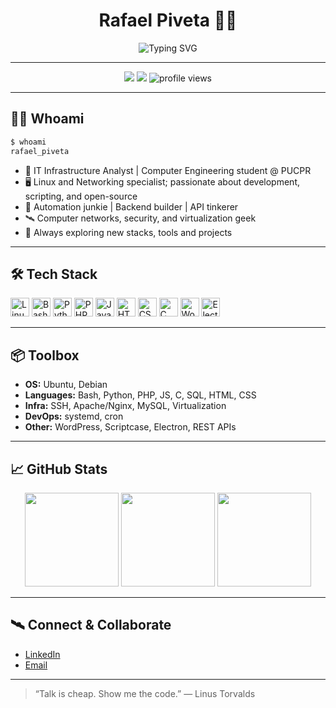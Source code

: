 <h1 align="center">Rafael Piveta 👨‍💻</h1>
<p align="center">
  <img src="https://readme-typing-svg.demolab.com?font=Fira+Code&size=32&pause=1000&color=0099FF&center=true&vCenter=true&width=1000&lines=IT+Infra+Analyst+%7C+Linux+%26+Network+Engineer;Open+Source+%7C+Automation+%7C+Backend+Dev;Always+Learning+%F0%9F%92%AB" alt="Typing SVG" />
</p>

---

<p align="center">
  <a href="https://www.linkedin.com/in/rafael-oliveira-piveta/"><img src="https://img.shields.io/badge/LinkedIn-0077B5?style=for-the-badge&logo=linkedin"/></a>
  <a href="mailto:rafaeloliveira@hotmail.com"><img src="https://img.shields.io/badge/Email-D14836?style=for-the-badge&logo=gmail&logoColor=white"/></a>
  <img src="https://komarev.com/ghpvc/?username=RafaPiveta&style=for-the-badge" alt="profile views" />
</p>

---

## 🧑‍💻 Whoami

```bash
$ whoami
rafael_piveta
```

- 💼 IT Infrastructure Analyst | Computer Engineering student @ PUCPR
- 🖥️ Linux and Networking specialist; passionate about development, scripting, and open-source
- 🤖 Automation junkie | Backend builder | API tinkerer
- 🛰️ Computer networks, security, and virtualization geek
- 🚀 Always exploring new stacks, tools and projects

---

## 🛠️ Tech Stack

<p>
  <img src="https://cdn.jsdelivr.net/gh/devicons/devicon/icons/linux/linux-original.svg" width="30" alt="Linux"/>
  <img src="https://cdn.jsdelivr.net/gh/devicons/devicon/icons/bash/bash-original.svg" width="30" alt="Bash"/>
  <img src="https://cdn.jsdelivr.net/gh/devicons/devicon/icons/python/python-original.svg" width="30" alt="Python"/>
  <img src="https://cdn.jsdelivr.net/gh/devicons/devicon/icons/php/php-original.svg" width="30" alt="PHP"/>
  <img src="https://cdn.jsdelivr.net/gh/devicons/devicon/icons/javascript/javascript-original.svg" width="30" alt="JavaScript"/>
  <img src="https://cdn.jsdelivr.net/gh/devicons/devicon/icons/html5/html5-original.svg" width="30" alt="HTML"/>
  <img src="https://cdn.jsdelivr.net/gh/devicons/devicon/icons/css3/css3-original.svg" width="30" alt="CSS"/>
  <img src="https://cdn.jsdelivr.net/gh/devicons/devicon/icons/c/c-original.svg" width="30" alt="C"/>
  <img src="https://cdn.jsdelivr.net/gh/devicons/devicon/icons/wordpress/wordpress-original.svg" width="30" alt="WordPress"/>
  <img src="https://cdn.jsdelivr.net/gh/devicons/devicon/icons/electron/electron-original.svg" width="30" alt="Electron"/>
</p>

---

## 📦 Toolbox

- **OS:** Ubuntu, Debian
- **Languages:** Bash, Python, PHP, JS, C, SQL, HTML, CSS
- **Infra:** SSH, Apache/Nginx, MySQL, Virtualization
- **DevOps:** systemd, cron
- **Other:** WordPress, Scriptcase, Electron, REST APIs

---

## 📈 GitHub Stats

<p align="center">
  <img src="https://github-readme-stats.vercel.app/api?username=RafaPiveta&show_icons=true&theme=radical&count_private=true" height="150"/>
  <img src="https://github-readme-streak-stats.herokuapp.com/?user=RafaPiveta&theme=radical" height="150"/>
  <img src="https://github-readme-stats.vercel.app/api/top-langs/?username=RafaPiveta&layout=compact&theme=radical" height="150"/>
</p>

---

## 🛰️ Connect & Collaborate

- [LinkedIn](https://www.linkedin.com/in/rafael-oliveira-piveta/)
- [Email](mailto:rafaeloliveira@hotmail.com)

---

> “Talk is cheap. Show me the code.” — Linus Torvalds
